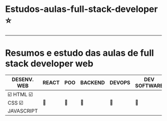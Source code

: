 # Estudos-aulas-full-stack-developer :star:
---
# Resumos e estudo das aulas de full stack developer web

 DESENV. WEB|REACT|POO|BACKEND|DEVOPS|DEV SOFTWARE
 ---|---|---|---|---|---|
:ballot_box_with_check: HTML  :ballot_box_with_check: CSS  :ballot_box_with_check: JAVASCRIPT|:file_folder:	|:file_folder:	|:file_folder:	|:file_folder:	|:file_folder:	

 
 
 
